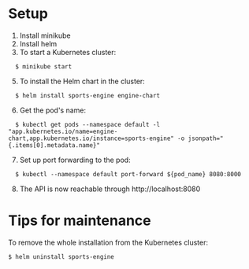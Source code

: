 # Setup
1. Install minikube
2. Install helm
3. To start a Kubernetes cluster:
```
  $ minikube start
```
5. To install the Helm chart in the cluster:
```
  $ helm install sports-engine engine-chart
```

6. Get the pod's name:
```
  $ kubectl get pods --namespace default -l "app.kubernetes.io/name=engine-chart,app.kubernetes.io/instance=sports-engine" -o jsonpath="{.items[0].metadata.name}"
```

7. Set up port forwarding to the pod:
```
  $ kubectl --namespace default port-forward ${pod_name} 8080:8000
```

8. The API is now reachable through http://localhost:8080

# Tips for maintenance

To remove the whole installation from the Kubernetes cluster:

```commandline
$ helm uninstall sports-engine
```